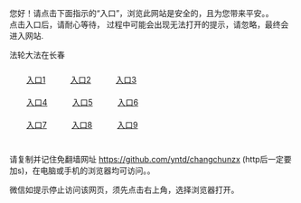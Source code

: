 您好！请点击下面指示的“入口”，浏览此网站是安全的，且为您带来平安。。 <br/>
点击入口后，请耐心等待， 过程中可能会出现无法打开的提示，请忽略，最终会进入网站. </br>

法轮大法在长春<br/>
<div style="padding:10px"><a style="margin:20px" target="_blank" href="https://d2vulp2rqqw4xk.cloudfront.net/2Qpsp?fqoxgz" id="ccLink1" rel="nofollow">入口1</a> <a target="_blank" style="margin:20px" href="https://df212bi0yaxna.cloudfront.net/2Qpsp?xudlfpwn" id="ccLink2" rel="nofollow">入口2</a> <a style="margin:20px" target="_blank" href="https://d1ul5ujd3ft6jc.cloudfront.net/2Qpsp?eycxoer" id="ccLink3" rel="nofollow">入口3</a></div>

<div style="padding:10px" ><a style="margin:20px" target="_blank" href="https://d2vulp2rqqw4xk.cloudfront.net/2Qpsp?fqoxgz" id="ccLink4" rel="nofollow">入口4</a> <a style="margin:20px" href="https://df212bi0yaxna.cloudfront.net/2Qpsp?xudlfpwn" target="_blank" id="ccLink5" rel="nofollow">入口5</a> <a style="margin:20px" href="https://d1ul5ujd3ft6jc.cloudfront.net/2Qpsp?eycxoer" target="_blank" id="ccLink6" rel="nofollow">入口6</a></div>

<div style="padding:10px"><a style="margin:20px" target="_blank" href="https://d2vulp2rqqw4xk.cloudfront.net/2Qpsp?fqoxgz" id="ccLink7" rel="nofollow">入口7</a> <a style="margin:20px" href="https://df212bi0yaxna.cloudfront.net/2Qpsp?xudlfpwn" target="_blank" id="ccLink8" rel="nofollow">入口8</a> <a style="margin:20px" target="_blank" href="https://d1ul5ujd3ft6jc.cloudfront.net/2Qpsp?eycxoer" id="ccLink9" rel="nofollow">入口9</a></div>

<br/>



请复制并记住免翻墙网址 https://github.com/yntd/changchunzx (http后一定要加s)，在电脑或手机的浏览器均可访问。。<br/>

微信如提示停止访问该网页，须先点击右上角，选择浏览器打开。
